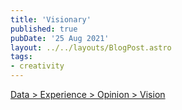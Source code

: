 ```yaml
---
title: 'Visionary'
published: true
pubDate: '25 Aug 2021'
layout: ../../layouts/BlogPost.astro
tags:
- creativity
---
```


[Data > Experience > Opinion > Vision](https://brunobergher.com/writing/how-to-develop-a-vision.html)